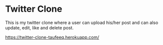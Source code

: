 # Twitter Clone
This is my twitter clone where a user can upload his/her post and can also update, edit, like and delete post.

https://twitter-clone-taufeeq.herokuapp.com/
